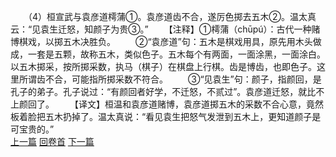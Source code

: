 　　（4）桓宣武与袁彦道樗蒲①。袁彦道齿不合，遂厉色掷去五木②。温太真云：“见袁生迁怒，知颜子为贵③。”
　　【注释】①樗蒲（chūpú）：古代一种赌博棋戏，以掷五木决胜负。
　　②“袁彦道”句：五木是棋戏用具，原先用木头做成，一套是五颗，故称五木，类似色子。五木每个有两面，一面涂黑，一面涂白。以五木掷采，按所掷采数，执马（棋子）在棋盘上行棋。齿是博齿，也即色子。这里所谓齿不合，可能指所掷采数不符合。
　　③“见袁生”句：颜子，指颜回，是孔子的弟子。孔子说过：“有颜回者好学，不迁怒，不贰过”。袁彦道迁怒，就比不上颜回了。
　　【译文】桓温和袁彦道赌博，袁彦道掷五木的采数不合心意，竟然板着脸把五木扔掉了。温太真说：“看见袁生把怒气发泄到五木上，更知道颜子是可宝贵的。”
<br>[上一篇](31_3) [回卷首](31_0) [下一篇](31_5)
